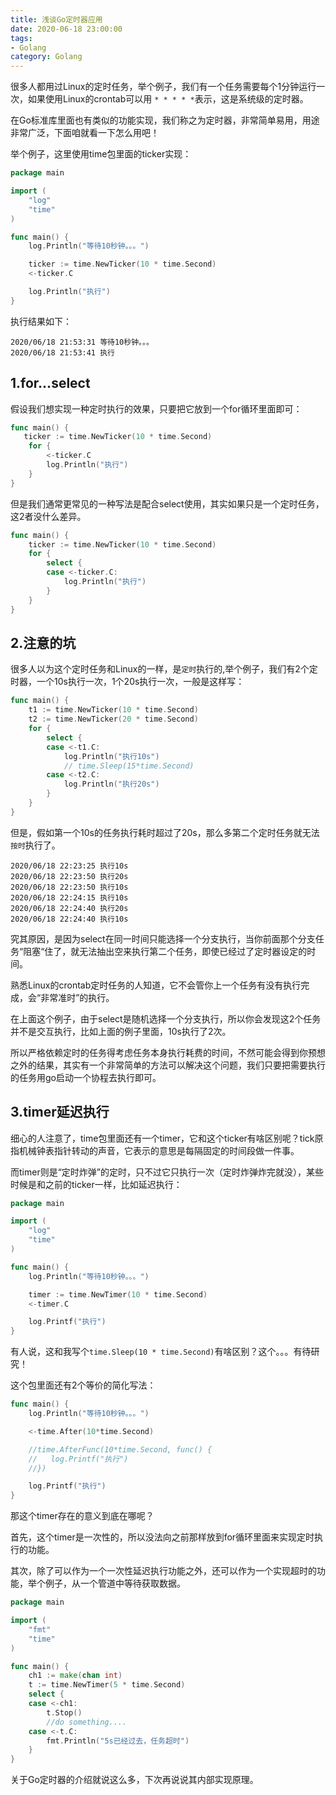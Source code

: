 ```yaml
---
title: 浅谈Go定时器应用
date: 2020-06-18 23:00:00
tags: 
- Golang
category: Golang
---
```

很多人都用过Linux的定时任务，举个例子，我们有一个任务需要每个1分钟运行一次，如果使用Linux的crontab可以用 ```* * * * *```表示，这是系统级的定时器。

在Go标准库里面也有类似的功能实现，我们称之为定时器，非常简单易用，用途非常广泛，下面咱就看一下怎么用吧！

<!--more-->

举个例子，这里使用time包里面的ticker实现：
```go
package main

import (
    "log"
    "time"
)

func main() {
    log.Println("等待10秒钟。。。")

    ticker := time.NewTicker(10 * time.Second)
    <-ticker.C

    log.Println("执行")
}
```
执行结果如下：
```
2020/06/18 21:53:31 等待10秒钟。。。
2020/06/18 21:53:41 执行
```
## 1.for...select
假设我们想实现一种定时执行的效果，只要把它放到一个for循环里面即可：
```go
func main() {
   ticker := time.NewTicker(10 * time.Second)
    for {
        <-ticker.C
        log.Println("执行")
    }
}
```
但是我们通常更常见的一种写法是配合select使用，其实如果只是一个定时任务，这2者没什么差异。
```go
func main() {
    ticker := time.NewTicker(10 * time.Second)
    for {
        select {
        case <-ticker.C:
            log.Println("执行")
        }
    }
}
```
## 2.注意的坑
很多人以为这个定时任务和Linux的一样，是```定时```执行的,举个例子，我们有2个定时器，一个10s执行一次，1个20s执行一次，一般是这样写：
```go
func main() {
    t1 := time.NewTicker(10 * time.Second)
    t2 := time.NewTicker(20 * time.Second)
    for {
        select {
        case <-t1.C:
            log.Println("执行10s")
            // time.Sleep(15*time.Second)
        case <-t2.C:
            log.Println("执行20s")
        }
    }
}
```
但是，假如第一个10s的任务执行耗时超过了20s，那么多第二个定时任务就无法```按时```执行了。
```
2020/06/18 22:23:25 执行10s
2020/06/18 22:23:50 执行20s
2020/06/18 22:23:50 执行10s
2020/06/18 22:24:15 执行10s
2020/06/18 22:24:40 执行20s
2020/06/18 22:24:40 执行10s
```
究其原因，是因为select在同一时间只能选择一个分支执行，当你前面那个分支任务“阻塞“住了，就无法抽出空来执行第二个任务，即使已经过了定时器设定的时间。

熟悉Linux的crontab定时任务的人知道，它不会管你上一个任务有没有执行完成，会“非常准时”的执行。

在上面这个例子，由于select是随机选择一个分支执行，所以你会发现这2个任务并不是交互执行，比如上面的例子里面，10s执行了2次。

所以严格依赖定时的任务得考虑任务本身执行耗费的时间，不然可能会得到你预想之外的结果，其实有一个非常简单的方法可以解决这个问题，我们只要把需要执行的任务用go启动一个协程去执行即可。

## 3.timer延迟执行
细心的人注意了，time包里面还有一个timer，它和这个ticker有啥区别呢？tick原指机械钟表指针转动的声音，它表示的意思是每隔固定的时间段做一件事。

而timer则是“定时炸弹”的定时，只不过它只执行一次（定时炸弹炸完就没），某些时候是和之前的ticker一样，比如延迟执行：
```go
package main

import (
    "log"
    "time"
)

func main() {
    log.Println("等待10秒钟。。。")

    timer := time.NewTimer(10 * time.Second)
    <-timer.C

    log.Printf("执行")
}
```
有人说，这和我写个```time.Sleep(10 * time.Second)```有啥区别？这个。。。有待研究！

这个包里面还有2个等价的简化写法：
```go
func main() {
    log.Println("等待10秒钟。。。")

    <-time.After(10*time.Second)

    //time.AfterFunc(10*time.Second, func() {
    //   log.Printf("执行")
    //})

    log.Printf("执行")
}
```

那这个timer存在的意义到底在哪呢？

首先，这个timer是一次性的，所以没法向之前那样放到for循环里面来实现定时执行的功能。

其次，除了可以作为一个一次性延迟执行功能之外，还可以作为一个实现超时的功能，举个例子，从一个管道中等待获取数据。
```go
package main

import (
    "fmt"
    "time"
)

func main() {
    ch1 := make(chan int)
    t := time.NewTimer(5 * time.Second)
    select {
    case <-ch1:
        t.Stop()
        //do something....
    case <-t.C:
        fmt.Println("5s已经过去，任务超时")
    }
}
```

关于Go定时器的介绍就说这么多，下次再说说其内部实现原理。